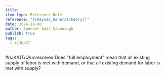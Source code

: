 ```yaml
---
title: 
item type: Reference Note
reference: "[[Keynes_GeneralTheory]]"
date: 2024-10-08
author: Spencer Saar Cavanaugh
publish: true
tags:
  - r/JK/GT
---
```

#r/JK/GT/Q/unresolved  Does "full employment" mean that all existing supply of labor is met with demand, or that all existing demand for labor is met with supply?
